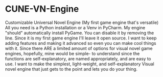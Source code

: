 # CUNE-VN-Engine
Customizable Universal Novel Engine (My first game engine that's versatile)
All you need is a Python installation or a Venv in PyCharm. My engine "should" automatically install PyGame.
You can disable it by removing the line. Since it is my first game engine I'll leave it open source. 
I want to keep adding features and making it advanced so even you can make cool things with it.
Since there ARE a limited amount of options for visual novel game engines, hopefully, mine would be simple-
to understand since the functions are self-explanatory, are named appropriately, and are easy to use.
I want to make the simplest, light-weight, and self-explanatory Visual novel engine that just
gets to the point and lets you do your thing.
